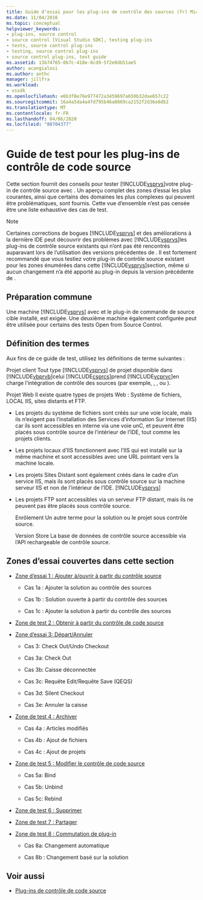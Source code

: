```yaml
---
title: Guide d’essai pour les plug-ins de contrôle des sources (fr) Microsoft Docs
ms.date: 11/04/2016
ms.topic: conceptual
helpviewer_keywords:
- plug-ins, source control
- source control [Visual Studio SDK], testing plug-ins
- tests, source control plug-ins
- testing, source control plug-ins
- source control plug-ins, test guide
ms.assetid: 13b74765-0b7c-418e-8cd9-5f2e8db51ae5
author: acangialosi
ms.author: anthc
manager: jillfra
ms.workload:
- vssdk
ms.openlocfilehash: e6b3f8e76e977472a3459697a650b32dae657c22
ms.sourcegitcommit: 16a4a5da4a4fd795b46a0869ca2152f2d36e6db2
ms.translationtype: MT
ms.contentlocale: fr-FR
ms.lasthandoff: 04/06/2020
ms.locfileid: "80704377"
---
```

# <a name="test-guide-for-source-control-plug-ins"></a>Guide de test pour les plug-ins de contrôle de code source
Cette section fournit des conseils pour tester [!INCLUDE[vsprvs](../../code-quality/includes/vsprvs_md.md)]votre plug-in de contrôle source avec . Un aperçu complet des zones d’essai les plus courantes, ainsi que certains des domaines les plus complexes qui peuvent être problématiques, sont fournis. Cette vue d’ensemble n’est pas censée être une liste exhaustive des cas de test.

> [!NOTE]
> Certaines corrections de bogues [!INCLUDE[vsprvs](../../code-quality/includes/vsprvs_md.md)] et des améliorations à la dernière IDE peut découvrir des problèmes avec [!INCLUDE[vsprvs](../../code-quality/includes/vsprvs_md.md)]les plug-ins de contrôle source existants qui n’ont pas été rencontrés auparavant lors de l’utilisation des versions précédentes de . Il est fortement recommandé que vous testiez votre plug-in de contrôle source existant pour les zones énumérées dans cette [!INCLUDE[vsprvs](../../code-quality/includes/vsprvs_md.md)]section, même si aucun changement n’a été apporté au plug-in depuis la version précédente de .

## <a name="common-preparation"></a>Préparation commune
 Une machine [!INCLUDE[vsprvs](../../code-quality/includes/vsprvs_md.md)] avec et le plug-in de commande de source cible installé, est exigée. Une deuxième machine également configurée peut être utilisée pour certains des tests Open from Source Control.

## <a name="definition-of-terms"></a>Définition des termes
 Aux fins de ce guide de test, utilisez les définitions de terme suivantes :

 Projet client Tout type [!INCLUDE[vsprvs](../../code-quality/includes/vsprvs_md.md)] de projet disponible dans [!INCLUDE[vbprvb](../../code-quality/includes/vbprvb_md.md)]celui [!INCLUDE[csprcs](../../data-tools/includes/csprcs_md.md)]prend [!INCLUDE[vcprvc](../../code-quality/includes/vcprvc_md.md)]en charge l’intégration de contrôle des sources (par exemple, , , ou ).

 Projet Web Il existe quatre types de projets Web : Système de fichiers, LOCAL IIS, sites distants et FTP.

- Les projets du système de fichiers sont créés sur une voie locale, mais ils n’exigent pas l’installation des Services d’information Sur Internet (IIS) car ils sont accessibles en interne via une voie unC, et peuvent être placés sous contrôle source de l’intérieur de l’IDE, tout comme les projets clients.

- Les projets locaux d’IIS fonctionnent avec l’IIS qui est installé sur la même machine et sont accessibles avec une URL pointant vers la machine locale.

- Les projets Sites Distant sont également créés dans le cadre d’un service IIS, mais ils sont placés sous contrôle source sur la machine serveur IIS et non de l’intérieur de l’IDE. [!INCLUDE[vsprvs](../../code-quality/includes/vsprvs_md.md)]

- Les projets FTP sont accessibles via un serveur FTP distant, mais ils ne peuvent pas être placés sous contrôle source.

  Enrôlement Un autre terme pour la solution ou le projet sous contrôle source.

  Version Store La base de données de contrôle source accessible via l’API rechargeable de contrôle source.

## <a name="test-areas-covered-in-this-section"></a>Zones d’essai couvertes dans cette section

- [Zone d’essai 1 : Ajouter à/ouvrir à partir du contrôle source](../../extensibility/internals/test-area-1-add-to-open-from-source-control.md)

  - Cas 1a : Ajouter la solution au contrôle des sources

  - Cas 1b : Solution ouverte à partir du contrôle des sources

  - Cas 1c : Ajouter la solution à partir du contrôle des sources

- [Zone de test 2 : Obtenir à partir du contrôle de code source](../../extensibility/internals/test-area-2-get-from-source-control.md)

- [Zone d’essai 3: Départ/Annuler](../../extensibility/internals/test-area-3-check-out-undo-checkout.md)

  - Cas 3: Check Out/Undo Checkout

  - Cas 3a: Check Out

  - Cas 3b: Caisse déconnectée

  - Cas 3c: Requête Edit/Requête Save (QEQS)

  - Cas 3d: Silent Checkout

  - Cas 3e: Annuler la caisse

- [Zone de test 4 : Archiver](../../extensibility/internals/test-area-4-check-in.md)

  - Cas 4a : Articles modifiés

  - Cas 4b : Ajout de fichiers

  - Cas 4c : Ajout de projets

- [Zone de test 5 : Modifier le contrôle de code source](../../extensibility/internals/test-area-5-change-source-control.md)

  - Cas 5a: Bind

  - Cas 5b: Unbind

  - Cas 5c: Rebind

- [Zone de test 6 : Supprimer](../../extensibility/internals/test-area-6-delete.md)

- [Zone de test 7 : Partager](../../extensibility/internals/test-area-7-share.md)

- [Zone de test 8 : Commutation de plug-in](../../extensibility/internals/test-area-8-plug-in-switching.md)

  - Cas 8a: Changement automatique

  - Cas 8b : Changement basé sur la solution

## <a name="see-also"></a>Voir aussi
- [Plug-ins de contrôle de code source](../../extensibility/source-control-plug-ins.md)
